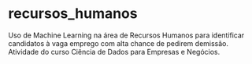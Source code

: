 # recursos_humanos
Uso de Machine Learning na área de Recursos Humanos para identificar candidatos à vaga emprego com alta chance de pedirem demissão. Atividade do curso Ciência de Dados para Empresas e Negócios.
